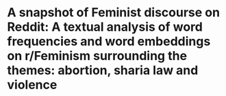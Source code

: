 # A snapshot of Feminist discourse on Reddit: A textual analysis of word frequencies and word embeddings on r/Feminism surrounding the themes: abortion, sharia law and violence 
